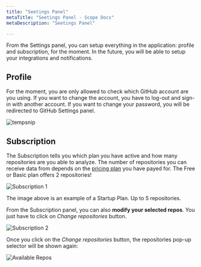 ```yaml
---
title: "Seetings Panel"
metaTitle: "Seetings Panel - Scope Docs"
metaDescription: "Seetings Panel"

---
```


From the Settings panel, you can setup everything in the application: profile and subscription, for the moment. In the future, you will be able to setup your integrations and notifications.

## Profile

For the moment, you are only allowed to check which GitHub account are you using. If you want to change the account, you have to log-out and sign-in with another account. If you want to change your password, you will be redirected to GitHub Settings panel.

![tempsnip](https://user-images.githubusercontent.com/48650098/71578814-fb538700-2af9-11ea-9134-b6086b86bed6.png)

## Subscription

The Subscription tells you which plan you have active and how many repositories are you able to analyze. The number of repositories you can receive data from depends on the [pricing plan](https://scope.ink/pricing "pricing plan") you have payed for. The Free or Basic plan offers 2 repositories!

![Subscription 1](https://user-images.githubusercontent.com/48650098/71579009-d14e9480-2afa-11ea-969d-4c472297f234.png)

The image above is an example of a Startup Plan. Up to 5 repositories. 

From the Subscription panel, you can also **modify your selected repos**. You just have to click on *Change repositories* button.

![Subscription 2](https://user-images.githubusercontent.com/48650098/71579061-14106c80-2afb-11ea-8652-4eed2def76e2.png)

Once you click on the *Change repositories* button, the repositories pop-up selector will be shown again:

![Available Repos](https://user-images.githubusercontent.com/48650098/71576942-892b7400-2af2-11ea-92e7-0ce8fe8febf6.png)